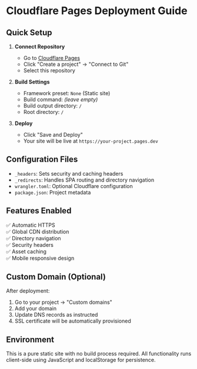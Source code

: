 # Cloudflare Pages Deployment Guide

## Quick Setup

1. **Connect Repository**
   - Go to [Cloudflare Pages](https://pages.cloudflare.com/)
   - Click "Create a project" → "Connect to Git"
   - Select this repository

2. **Build Settings**
   - Framework preset: `None` (Static site)
   - Build command: *(leave empty)*
   - Build output directory: `/` 
   - Root directory: `/`

3. **Deploy**
   - Click "Save and Deploy"
   - Your site will be live at `https://your-project.pages.dev`

## Configuration Files

- `_headers`: Sets security and caching headers
- `_redirects`: Handles SPA routing and directory navigation
- `wrangler.toml`: Optional Cloudflare configuration
- `package.json`: Project metadata

## Features Enabled

✅ Automatic HTTPS  
✅ Global CDN distribution  
✅ Directory navigation  
✅ Security headers  
✅ Asset caching  
✅ Mobile responsive design  

## Custom Domain (Optional)

After deployment:
1. Go to your project → "Custom domains"
2. Add your domain
3. Update DNS records as instructed
4. SSL certificate will be automatically provisioned

## Environment

This is a pure static site with no build process required. All functionality runs client-side using JavaScript and localStorage for persistence.